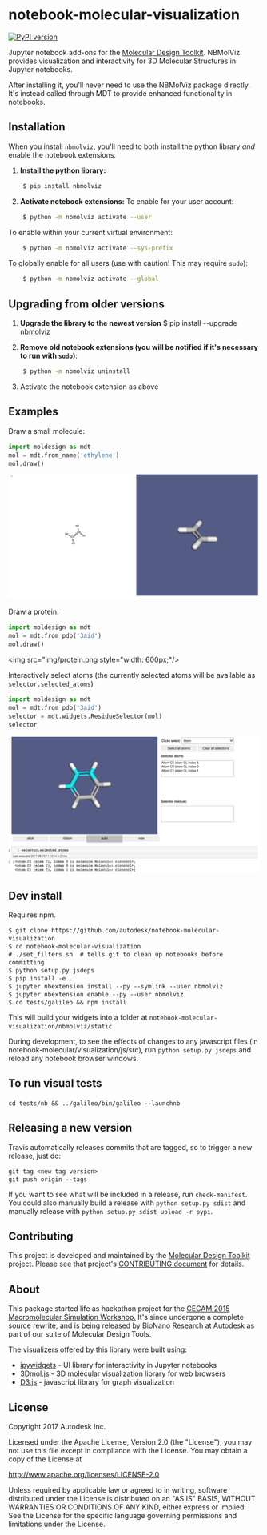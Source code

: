notebook-molecular-visualization
===============================
[![PyPI version](https://badge.fury.io/py/nbmolviz.svg)](https://badge.fury.io/py/nbmolviz)

Jupyter notebook add-ons for the [Molecular Design Toolkit](https://github.com/Autodesk/molecular-design-toolkit). NBMolViz provides visualization and interactivity for 3D Molecular Structures in Jupyter notebooks.

After installing it, you'll never need to use the NBMolViz package directly. It's instead called through MDT to provide enhanced functionality in notebooks. 

## Installation
When you install `nbmolviz`, you'll need to both install the python library _and_ enable the notebook extensions. 

1. **Install the python library:**
```bash
    $ pip install nbmolviz
```
    
2. **Activate notebook extensions:**
To enable for your user account:
```bash
    $ python -m nbmolviz activate --user
```
       
To enable within your current virtual environment:
```bash
    $ python -m nbmolviz activate --sys-prefix
```

To globally enable for all users (use with caution! This may require `sudo`):
```bash
    $ python -m nbmolviz activate --global
```

## Upgrading from older versions

1. **Upgrade the library to the newest version**
    $ pip install --upgrade nbmolviz

2. **Remove old notebook extensions (you will be notified if it's necessary to run with `sudo`)**:
```bash
    $ python -m nbmolviz uninstall
```

3. Activate the notebook extension as above


## Examples

Draw a small molecule:
```python
import moldesign as mdt
mol = mdt.from_name('ethylene')
mol.draw()
```
<img src="img/smallmol.png" style="width: 600px;"/>

Draw a protein:
```python
import moldesign as mdt
mol = mdt.from_pdb('3aid')
mol.draw()
```
<img src="img/protein.png style="width: 600px;"/>


Interactively select atoms (the currently selected atoms will be available as `selector.selected_atoms`)
```python
import moldesign as mdt
mol = mdt.from_pdb('3aid')
selector = mdt.widgets.ResidueSelector(mol)
selector
```
<img src="img/selector.png" style="width: 600px;"/>


## Dev install
Requires npm.

    $ git clone https://github.com/autodesk/notebook-molecular-visualization
    $ cd notebook-molecular-visualization
    # ./set_filters.sh  # tells git to clean up notebooks before committing
    $ python setup.py jsdeps
    $ pip install -e .
    $ jupyter nbextension install --py --symlink --user nbmolviz
    $ jupyter nbextension enable --py --user nbmolviz
    $ cd tests/galileo && npm install
    
This will build your widgets into a folder at `notebook-molecular-visualization/nbmolviz/static`

During development, to see the effects of changes to any javascript files (in notebook-molecular/visualization/js/src), run `python setup.py jsdeps` and reload any notebook browser windows.

## To run visual tests
`cd tests/nb && ../galileo/bin/galileo --launchnb`

## Releasing a new version
Travis automatically releases commits that are tagged, so to trigger a new release, just do:

    git tag <new tag version>
    git push origin --tags

If you want to see what will be included in a release, run `check-manifest`.  You could also manually build a release with `python setup.py sdist` and manually release with `python setup.py sdist upload -r pypi`.

## Contributing

This project is developed and maintained by the [Molecular Design Toolkit](https://github.com/autodesk/molecular-design-toolkit) project. Please see that project's [CONTRIBUTING document](https://github.com/autodesk/molecular-design-toolkit/CONTRIBUTING.md) for details.


## About
This package started life as hackathon project for the <a href="http://www.cecam.org/workshop-1214.html">CECAM 2015 Macromolecular Simulation Workshop.</a> It's since undergone a complete source rewrite, and is being released by BioNano Research at Autodesk as part of our suite of Molecular Design Tools.

The visualizers offered by this library were built using:
  - <a href="https://github.com/jupyter/ipywidgets">ipywidgets</a> - UI library for interactivity in Jupyter notebooks
  - <a href="http://3dmol.csb.pitt.edu/doc/index.html">3Dmol.js</a> - 3D molecular visualization library for web browsers
  - <a href="http://d3js.org/">D3.js</a> - javascript library for graph visualization



## License

Copyright 2017 Autodesk Inc.

Licensed under the Apache License, Version 2.0 (the "License"); you may not use this file except in compliance with the License. You may obtain a copy of the License at

http://www.apache.org/licenses/LICENSE-2.0

Unless required by applicable law or agreed to in writing, software distributed under the License is distributed on an "AS IS" BASIS, WITHOUT WARRANTIES OR CONDITIONS OF ANY KIND, either express or implied. See the License for the specific language governing permissions and limitations under the License.
